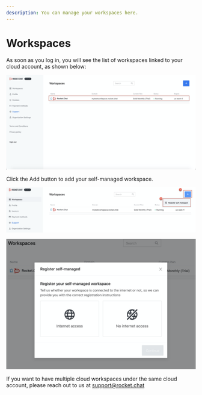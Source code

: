 ```yaml
---
description: You can manage your workspaces here.
---
```


# Workspaces

As soon as you log in, you will see the list of workspaces linked to your cloud account, as shown below:

![](../../.gitbook/assets/image%20%2895%29.png)

Click the Add button to add your self-managed workspace.

![](../../.gitbook/assets/image%20%2894%29.png)

![](../../.gitbook/assets/image%20%2896%29.png)

If you want to have multiple cloud workspaces under the same cloud account, please reach out to us at [support@rocket.chat](mailto:support@rocket.chat)

